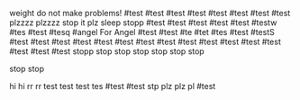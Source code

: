 weight do not make problems!
#test
#test
#test
#test
#test
#test
#test
#test
plzzzz
plzzzz
stop it plz
sleep
stopp
#test
#test
#test
#test
#test
#testw
#tes
#test
#tesq
#angel
For Angel
#test
#test
#te
#tet
#tes
#test
#testS
#test
#test
#test
#test
#test
#test
#test
#test
#test
#test
#test
#test
#test
#test
#test
#test
stopp
stop
stop
stop
stop
stop
stop

stop
stop


hi
hi
rr
rr
test
test
test
tes
#test
#test
stp
plz
plz
pl
#test
